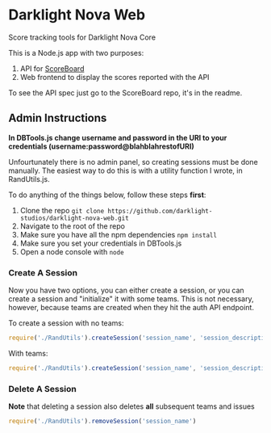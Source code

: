 Darklight Nova Web
==================
Score tracking tools for Darklight Nova Core

This is a Node.js app with two purposes:

1. API for [ScoreBoard](https://github.com/darklight-studios/ScoreBoard)
2. Web frontend to display the scores reported with the API

To see the API spec just go to the ScoreBoard repo, it's in the readme.

## Admin Instructions
**In DBTools.js change username and password in the URI to your credentials (username:password@blahblahrestofURI)**

Unfourtunately there is no admin panel, so creating sessions must be done manually. The easiest way to do this is
with a utility function I wrote, in RandUtils.js.

To do anything of the things below, follow these steps **first**:

1. Clone the repo `git clone https://github.com/darklight-studios/darklight-nova-web.git`
2. Navigate to the root of the repo
3. Make sure you have all the npm dependencies `npm install`
4. Make sure you set your credentials in DBTools.js
5. Open a node console with `node`

### Create A Session

Now you have two options, you can either create a session, or you can create a session and "initialize" it with
some teams. This is not necessary, however, because teams are created when they hit the auth API endpoint.

To create a session with no teams:
```javascript
require('./RandUtils').createSession('session_name', 'session_description', new Date())
```
With teams:
```javascript
require('./RandUtils').createSession('session_name', 'session_description', new Date(), ['team one', 'team two', 'etc'])
```

### Delete A Session
**Note** that deleting a session also deletes **all** subsequent teams and issues

```javascript
require('./RandUtils').removeSession('session_name')
````